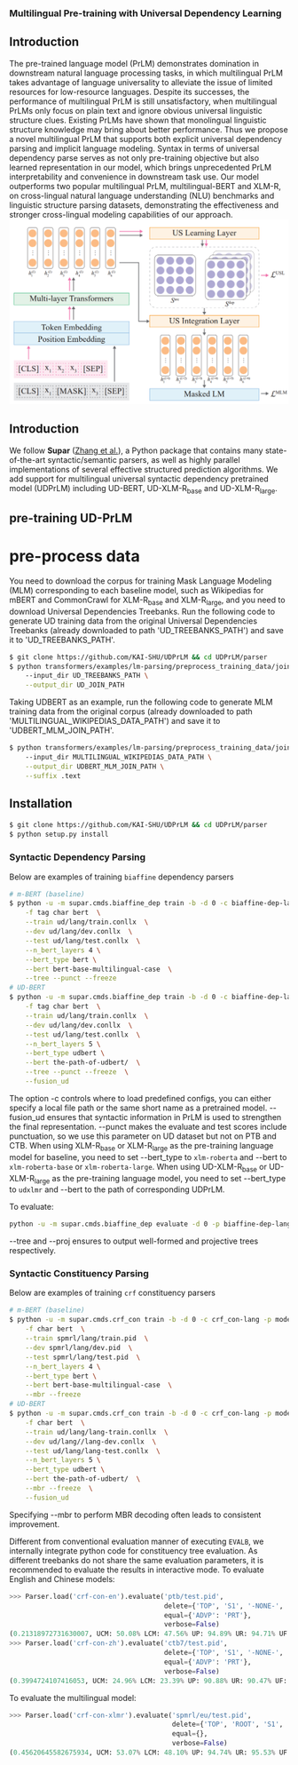 ### Multilingual Pre-training with Universal Dependency Learning

## Introduction

The pre-trained language model (PrLM) demonstrates domination in downstream natural language processing tasks, in which multilingual PrLM takes advantage of language universality to alleviate the issue of limited resources for low-resource languages. Despite its successes, the performance of multilingual PrLM is still unsatisfactory, when multilingual PrLMs only focus on plain text and ignore obvious universal linguistic structure clues. Existing PrLMs have shown that monolingual linguistic structure knowledge may bring about better performance. Thus we propose a novel multilingual PrLM that supports both explicit universal dependency parsing and implicit language modeling. Syntax in terms of universal dependency parse serves as not only pre-training objective but also learned representation in our model, which brings unprecedented PrLM interpretability and convenience in downstream task use. Our model outperforms two popular multilingual PrLM, multilingual-BERT and XLM-R, on cross-lingual natural language understanding (NLU) benchmarks and linguistic structure parsing datasets, demonstrating the effectiveness and stronger cross-lingual modeling capabilities of our approach.
![The model architecture of UD-PrLM](https://github.com/KAI-SHU/UDPrLM/blob/main/parser/figure/qqq.PNG)

## Introduction

We follow **Supar** ([Zhang et al.](https://github.com/yzhangcs/parser)), a Python package that contains many state-of-the-art syntactic/semantic parsers, as well as highly parallel implementations of several effective structured prediction algorithms. We add support for multilingual universal syntactic dependency pretrained model (UDPrLM) including UD-BERT, UD-XLM-R<sub>base</sub> and UD-XLM-R<sub>large</sub>.

## pre-training UD-PrLM

# pre-process data

You need to download the corpus for training Mask Language Modeling (MLM) corresponding to each baseline model, such as Wikipedias for mBERT and CommonCrawl for XLM-R<sub>base</sub> and XLM-R<sub>large</sub>, and you need to download Universal Dependencies Treebanks. Run the following code to generate UD training data from the original Universal Dependencies Treebanks (already downloaded to path 'UD_TREEBANKS_PATH') and save it to 'UD_TREEBANKS_PATH'.
```sh
$ git clone https://github.com/KAI-SHU/UDPrLM && cd UDPrLM/parser
$ python transformers/examples/lm-parsing/preprocess_training_data/join_ud_conllu.py
    --input_dir UD_TREEBANKS_PATH \
    --output_dir UD_JOIN_PATH
```
Taking UDBERT as an example, run the following code to generate MLM training data from the original corpus (already downloaded to path 'MULTILINGUAL_WIKIPEDIAS_DATA_PATH') and save it to 'UDBERT_MLM_JOIN_PATH'.
```sh
$ python transformers/examples/lm-parsing/preprocess_training_data/join_mlm.py
    --input_dir MULTILINGUAL_WIKIPEDIAS_DATA_PATH \
    --output_dir UDBERT_MLM_JOIN_PATH \
    --suffix .text
```

## Installation

```sh
$ git clone https://github.com/KAI-SHU/UDPrLM && cd UDPrLM/parser
$ python setup.py install
```

### Syntactic Dependency Parsing

Below are examples of training `biaffine` dependency parsers
```sh
# m-BERT (baseline)
$ python -u -m supar.cmds.biaffine_dep train -b -d 0 -c biaffine-dep-lang -p model  \
    -f tag char bert  \
    --train ud/lang/train.conllx  \
    --dev ud/lang/dev.conllx  \
    --test ud/lang/test.conllx  \
    --n_bert_layers 4 \
    --bert_type bert \
    --bert bert-base-multilingual-case  \
    --tree --punct --freeze
# UD-BERT
$ python -u -m supar.cmds.biaffine_dep train -b -d 0 -c biaffine-dep-lang -p model  \
    -f tag char bert  \
    --train ud/lang/train.conllx  \
    --dev ud/lang/dev.conllx  \
    --test ud/lang/test.conllx  \
    --n_bert_layers 5 \
    --bert_type udbert \
    --bert the-path-of-udbert/  \
    --tree --punct --freeze  \
    --fusion_ud
```
The option -c controls where to load predefined configs, you can either specify a local file path or the same short name as a pretrained model. --fusion_ud ensures that syntactic information in PrLM is used to strengthen the final representation. --punct makes the evaluate and test scores include punctuation, so we use this parameter on UD dataset but not on PTB and CTB. When using XLM-R<sub>base</sub> or XLM-R<sub>large</sub> as the pre-training language model for baseline, you need to set --bert_type to `xlm-roberta` and --bert to `xlm-roberta-base` or `xlm-roberta-large`. When using UD-XLM-R<sub>base</sub> or UD-XLM-R<sub>large</sub> as the pre-training language model, you need to set --bert_type to `udxlmr` and --bert to the path of corresponding UDPrLM.

To evaluate:
```sh
python -u -m supar.cmds.biaffine_dep evaluate -d 0 -p biaffine-dep-lang --data data/lang-test.conllx --tree --proj --punct  \
```
--tree and --proj ensures to output well-formed and projective trees respectively.
### Syntactic Constituency Parsing

Below are examples of training `crf` constituency parsers
```sh
# m-BERT (baseline)
$ python -u -m supar.cmds.crf_con train -b -d 0 -c crf_con-lang -p model  \
    -f char bert  \
    --train spmrl/lang/train.pid  \
    --dev spmrl/lang/dev.pid  \
    --test spmrl/lang/test.pid  \
    --n_bert_layers 4 \
    --bert_type bert \
    --bert bert-base-multilingual-case  \
    --mbr --freeze
# UD-BERT
$ python -u -m supar.cmds.crf_con train -b -d 0 -c crf_con-lang -p model  \
    -f char bert  \
    --train ud/lang/lang-train.conllx  \
    --dev ud/lang//lang-dev.conllx  \
    --test ud/lang/lang-test.conllx  \
    --n_bert_layers 5 \
    --bert_type udbert \
    --bert the-path-of-udbert/  \
    --mbr --freeze  \
    --fusion_ud
```
 Specifying --mbr to perform MBR decoding often leads to consistent improvement.
 
 Different from conventional evaluation manner of executing `EVALB`, we internally integrate python code for constituency tree evaluation. As different treebanks do not share the same evaluation parameters, it is recommended to evaluate the results in interactive mode.
 To evaluate English and Chinese models:
```py
>>> Parser.load('crf-con-en').evaluate('ptb/test.pid',
                                       delete={'TOP', 'S1', '-NONE-', ',', ':', '``', "''", '.', '?', '!', ''},
                                       equal={'ADVP': 'PRT'},
                                       verbose=False)
(0.21318972731630007, UCM: 50.08% LCM: 47.56% UP: 94.89% UR: 94.71% UF: 94.80% LP: 94.16% LR: 93.98% LF: 94.07%)
>>> Parser.load('crf-con-zh').evaluate('ctb7/test.pid',
                                       delete={'TOP', 'S1', '-NONE-', ',', ':', '``', "''", '.', '?', '!', ''},
                                       equal={'ADVP': 'PRT'},
                                       verbose=False)
(0.3994724107416053, UCM: 24.96% LCM: 23.39% UP: 90.88% UR: 90.47% UF: 90.68% LP: 88.82% LR: 88.42% LF: 88.62%)
```

To evaluate the multilingual model:
```py
>>> Parser.load('crf-con-xlmr').evaluate('spmrl/eu/test.pid',
                                         delete={'TOP', 'ROOT', 'S1', '-NONE-', 'VROOT'},
                                         equal={},
                                         verbose=False)
(0.45620645582675934, UCM: 53.07% LCM: 48.10% UP: 94.74% UR: 95.53% UF: 95.14% LP: 93.29% LR: 94.07% LF: 93.68%)
```
